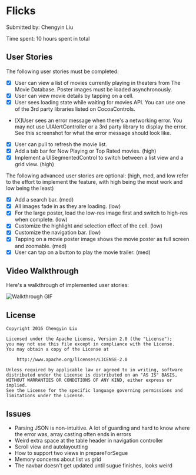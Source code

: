 # Flicks

Submitted by: Chengyin Liu

Time spent: 10 hours spent in total

## User Stories

The following user stories must be completed:

- [X] User can view a list of movies currently playing in theaters from The Movie Database. Poster images must be loaded asynchronously.
- [X] User can view movie details by tapping on a cell.
- [X] User sees loading state while waiting for movies API. You can use one of the 3rd party libraries listed on CocoaControls.
- [X]User sees an error message when there's a networking error. You may not use UIAlertController or a 3rd party library to display the error. See this screenshot for what the error message should look like.
- [X] User can pull to refresh the movie list.
- [X] Add a tab bar for Now Playing or Top Rated movies. (high)
- [X] Implement a UISegmentedControl to switch between a list view and a grid view. (high)

The following advanced user stories are optional: (high, med, and low refer to the effort to implement the feature, with high being the most work and low being the least)

- [X] Add a search bar. (med)
- [X] All images fade in as they are loading. (low)
- [X] For the large poster, load the low-res image first and switch to high-res when complete. (low)
- [X] Customize the highlight and selection effect of the cell. (low)
- [X] Customize the navigation bar. (low)
- [X] Tapping on a movie poster image shows the movie poster as full screen and zoomable. (med)
- [X] User can tap on a button to play the movie trailer. (med)

## Video Walkthrough

Here's a walkthrough of implemented user stories:

![Walkthrough GIF](./Flicks.gif)

## License

    Copyright 2016 Chengyin Liu

    Licensed under the Apache License, Version 2.0 (the "License");
    you may not use this file except in compliance with the License.
    You may obtain a copy of the License at

        http://www.apache.org/licenses/LICENSE-2.0

    Unless required by applicable law or agreed to in writing, software
    distributed under the License is distributed on an "AS IS" BASIS,
    WITHOUT WARRANTIES OR CONDITIONS OF ANY KIND, either express or implied.
    See the License for the specific language governing permissions and
    limitations under the License.

## Issues

- Parsing JSON is non-intuitive. A lot of guarding and hard to know where the error was, array casting often ends in errors
- Weird extra space at the table header in navigation controller
- Scroll view and autolayoutting
- How to support two views in prepareForSegue
- Memory concerns about list vs grid
- The navbar doesn't get updated until sugue finishes, looks weird

